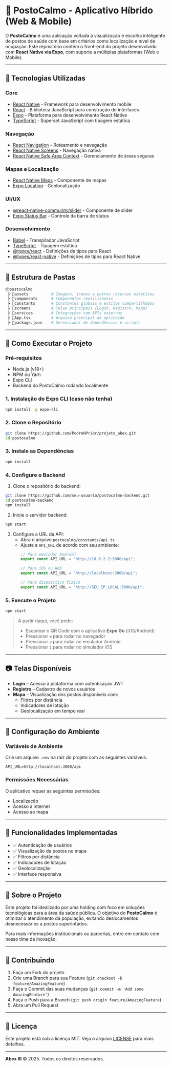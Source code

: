 # 📱 PostoCalmo - Aplicativo Híbrido (Web & Mobile)

O **PostoCalmo** é uma aplicação voltada à visualização e escolha inteligente de postos de saúde com base em critérios como localização e nível de ocupação. Este repositório contém o front-end do projeto desenvolvido com **React Native via Expo**, com suporte a múltiplas plataformas (Web e Mobile).

---

## 🧩 Tecnologias Utilizadas

### Core
* [React Native](https://reactnative.dev/) - Framework para desenvolvimento mobile
* [React](https://reactjs.org/) - Biblioteca JavaScript para construção de interfaces
* [Expo](https://expo.dev/) - Plataforma para desenvolvimento React Native
* [TypeScript](https://www.typescriptlang.org/) - Superset JavaScript com tipagem estática

### Navegação
* [React Navigation](https://reactnavigation.org/) - Roteamento e navegação
* [React Native Screens](https://github.com/software-mansion/react-native-screens) - Navegação nativa
* [React Native Safe Area Context](https://github.com/th3rdwave/react-native-safe-area-context) - Gerenciamento de áreas seguras

### Mapas e Localização
* [React Native Maps](https://github.com/react-native-maps/react-native-maps) - Componente de mapas
* [Expo Location](https://docs.expo.dev/versions/latest/sdk/location/) - Geolocalização

### UI/UX
* [@react-native-community/slider](https://github.com/callstack/react-native-slider) - Componente de slider
* [Expo Status Bar](https://docs.expo.dev/versions/latest/sdk/status-bar/) - Controle da barra de status

### Desenvolvimento
* [Babel](https://babeljs.io/) - Transpilador JavaScript
* [TypeScript](https://www.typescriptlang.org/) - Tipagem estática
* [@types/react](https://www.npmjs.com/package/@types/react) - Definições de tipos para React
* [@types/react-native](https://www.npmjs.com/package/@types/react-native) - Definições de tipos para React Native

---

## 📁 Estrutura de Pastas

```bash
📦postocalmo
 ┣ 📂assets          # Imagens, ícones e outros recursos estáticos
 ┣ 📂components      # Componentes reutilizáveis
 ┣ 📂constants       # Constantes globais e estilos compartilhados
 ┣ 📂screens         # Telas principais (Login, Registro, Mapa)
 ┣ 📂services        # Integrações com APIs externas
 ┣ 📜App.tsx         # Arquivo principal da aplicação
 ┣ 📜package.json    # Gerenciador de dependências e scripts
```

---

## 🚀 Como Executar o Projeto

### Pré-requisitos

* Node.js (v18+)
* NPM ou Yarn
* Expo CLI
* Backend do PostoCalmo rodando localmente

### 1. Instalação do Expo CLI (caso não tenha)

```bash
npm install -g expo-cli
```

### 2. Clone o Repositório

```bash
git clone https://github.com/PedroHPrior/projeto_abex.git
cd postocalmo
```

### 3. Instale as Dependências

```bash
npm install
```

### 4. Configure o Backend

1. Clone o repositório do backend:
```bash
git clone https://github.com/seu-usuario/postocalmo-backend.git
cd postocalmo-backend
npm install
```

2. Inicie o servidor backend:
```bash
npm start
```

3. Configure a URL da API:
   - Abra o arquivo `postocalmo/constants/api.ts`
   - Ajuste a `API_URL` de acordo com seu ambiente:
     ```typescript
     // Para emulador Android
     export const API_URL = "http://10.0.2.2:3000/api";
     
     // Para iOS ou Web
     export const API_URL = "http://localhost:3000/api";
     
     // Para dispositivo físico
     export const API_URL = "http://SEU_IP_LOCAL:3000/api";
     ```

### 5. Execute o Projeto

```bash
npm start
```

> A partir daqui, você pode:
> - Escanear o QR Code com o aplicativo **Expo Go** (iOS/Android)
> - Pressionar `w` para rodar no navegador
> - Pressionar `a` para rodar no emulador Android
> - Pressionar `i` para rodar no simulador iOS

---

## 📷 Telas Disponíveis

* **Login** – Acesso à plataforma com autenticação JWT
* **Registro** – Cadastro de novos usuários
* **Mapa** – Visualização dos postos disponíveis com:
  - Filtros por distância
  - Indicadores de lotação
  - Geolocalização em tempo real

---

## 🔧 Configuração do Ambiente

### Variáveis de Ambiente

Crie um arquivo `.env` na raiz do projeto com as seguintes variáveis:

```env
API_URL=http://localhost:3000/api
```

### Permissões Necessárias

O aplicativo requer as seguintes permissões:
- Localização
- Acesso à internet
- Acesso ao mapa

---

## 🧪 Funcionalidades Implementadas

* ✅ Autenticação de usuários
* ✅ Visualização de postos no mapa
* ✅ Filtros por distância
* ✅ Indicadores de lotação
* ✅ Geolocalização
* ✅ Interface responsiva

---

## 🏢 Sobre o Projeto

Este projeto foi idealizado por uma holding com foco em soluções tecnológicas para a área da saúde pública. O objetivo do **PostoCalmo** é otimizar o atendimento da população, evitando deslocamentos desnecessários a postos superlotados.

Para mais informações institucionais ou parcerias, entre em contato com nosso time de inovação.

---

## 🤝 Contribuindo

1. Faça um Fork do projeto
2. Crie uma Branch para sua Feature (`git checkout -b feature/AmazingFeature`)
3. Faça o Commit das suas mudanças (`git commit -m 'Add some AmazingFeature'`)
4. Faça o Push para a Branch (`git push origin feature/AmazingFeature`)
5. Abra um Pull Request

---

## 📝 Licença

Este projeto está sob a licença MIT. Veja o arquivo [LICENSE](LICENSE) para mais detalhes.

---

**Abex III** © 2025. Todos os direitos reservados. 